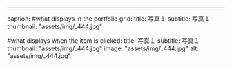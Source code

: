 ---
caption: #what displays in the portfolio grid:
  title: 写真１
  subtitle: 写真１
  thumbnail: "assets/img/₋444.jpg"
  
#what displays when the item is clicked:
title: 写真１
subtitle: 写真１
thumbnail: "assets/img/₋444.jpg"
image: "assets/img/₋444.jpg"
alt: "assets/img/₋444.jpg"
